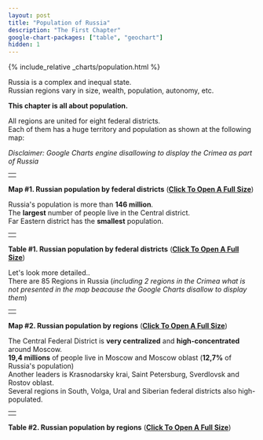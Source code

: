```yaml
---
layout: post
title: "Population of Russia"
description: "The First Chapter"
google-chart-packages: ["table", "geochart"]
hidden: 1
---
```

{% include_relative _charts/population.html %}

Russia is a complex and inequal state. <br/>
Russian regions vary in size, wealth, population, autonomy, etc.

**This chapter is all about population.**

All regions are united for eight federal districts. <br/>
Each of them has a huge territory and population as shown at the following map:

*Disclaimer: Google Charts engine disallowing to display the Crimea as part of Russia* <br/>

<table width="100%">
    <tr>
        <td>
            <div id="districts_population_geo"/>
        </td>
    </tr>
</table>

**Map #1. Russian population by federal districts** (**[Click To Open A Full Size](population-charts)**) <br/>

Russia's population is more than **146 million**. <br/>
The **largest** number of people live in the Central district. <br/>
Far Eastern district has the **smallest** population. <br/>

<table width="100%">
    <tr>
        <td>
            <div id="districts_population_table"/>
        </td>
    </tr>
</table>

**Table #1. Russian population by federal districts** (**[Click To Open A Full Size](population-charts)**) <br/>

Let's look more detailed.. <br/>
There are 85 Regions in Russia (*including 2 regions in the Crimea what is not presented in the map beacause the Google Charts disallow to display them*)<br/>

<table width="100%">
    <tr>
        <td>
            <div id="regions_population_geo"/>
        </td>
    </tr>
</table>

**Map #2. Russian population by regions** (**[Click To Open A Full Size](population-charts)**) <br/>

The Central Federal District is **very centralized** and **high-concentrated** around Moscow. <br/>
**19,4 millions** of people live in Moscow and Moscow oblast (**12,7%** of Russia's population) <br/>
Another leaders is Krasnodarsky krai, Saint Petersburg, Sverdlovsk and Rostov oblast. <br/>
Several regions in South, Volga, Ural and Siberian federal districts also high-populated. <br/>


<table width="100%">
    <tr>
        <td>
            <div id="regions_population_table"/>
        </td>
    </tr>
</table>

**Table #2. Russian population by regions** (**[Click To Open A Full Size](population-charts)**) <br/>



